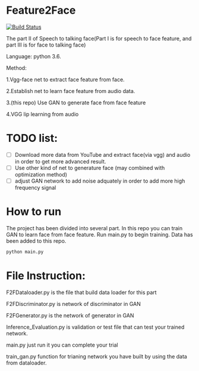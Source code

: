 # Feature2Face

[![Build Status](https://travis-ci.com/CoderNoMercy/Feature2Face.svg?branch=master)](https://travis-ci.com/CoderNoMercy/Feature2Face)

The part II of Speech to talking face(Part I is for speech to face feature, and part III is for face to talking face)

Language: python 3.6. 

Method: 

1.Vgg-face net to extract face feature from face.

2.Establish net to learn face feature from audio data.

3.(this repo) Use GAN to generate face from face feature

4.VGG lip learning from audio

# TODO list:

- [ ] Download more data from YouTube and extract face(via vgg) and audio in order to get more advanced result.
- [ ] Use other kind of net to generature face (may combined with optimization method)
- [ ] adjust GAN network to add noise adquately in order to add more high frequency signal

# How to run

The project has been divided into several part. In this repo you can train GAN to learn face from face feature. Run main.py to begin training. Data has been added to this repo.
```python
python main.py
```

# File Instruction:
F2FDataloader.py is the file that build data loader for this part

F2FDiscriminator.py is network of discriminator in GAN

F2FGenerator.py is the network of generator in GAN

Inference_Evaluation.py is validation or test file that can test your trained network.

main.py just run it you can complete your trial

train_gan.py function for trianing network you have built by using the data from dataloader.
